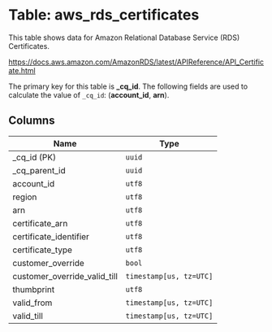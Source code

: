 # Table: aws_rds_certificates

This table shows data for Amazon Relational Database Service (RDS) Certificates.

https://docs.aws.amazon.com/AmazonRDS/latest/APIReference/API_Certificate.html

The primary key for this table is **_cq_id**.
The following fields are used to calculate the value of `_cq_id`: (**account_id**, **arn**).

## Columns

| Name          | Type          |
| ------------- | ------------- |
|_cq_id (PK)|`uuid`|
|_cq_parent_id|`uuid`|
|account_id|`utf8`|
|region|`utf8`|
|arn|`utf8`|
|certificate_arn|`utf8`|
|certificate_identifier|`utf8`|
|certificate_type|`utf8`|
|customer_override|`bool`|
|customer_override_valid_till|`timestamp[us, tz=UTC]`|
|thumbprint|`utf8`|
|valid_from|`timestamp[us, tz=UTC]`|
|valid_till|`timestamp[us, tz=UTC]`|
